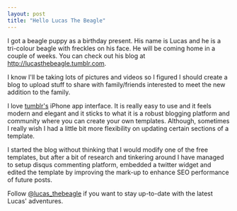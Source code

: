 ```yaml
---
layout: post
title: "Hello Lucas The Beagle"
---
```


<p>I got a beagle puppy as a birthday present. His name is Lucas and he is a tri-colour beagle with freckles on his face. He will be coming home in a couple of weeks. You can check out his blog at <a href="http://lucasthebeagle.tumblr.com">http://lucasthebeagle.tumblr.com</a>.</p>

<p>I know I'll be taking lots of pictures and videos so I figured I should create a blog to upload stuff to share with family/friends interested to meet the new addition to the family.</p>

<p>I love <a href="http://tumblr.com">tumblr's</a> iPhone app interface. It is really easy to use and it feels modern and elegant and it sticks to what it is a robust blogging platform and community where you can create your own templates. Although, sometimes I really wish I had a little bit more flexibility on updating certain sections of a template.</p>

<p>I started the blog without thinking that I would modify one of the free templates, but after a bit of research and tinkering around I have managed to setup disqus commenting platform, embedded a twitter widget and edited the template by improving the mark-up to enhance SEO performance of future posts.</p>

<p>Follow <a href="http://lucasthebeagle.tumblr.com">@lucas_thebeagle</a> if you want to stay up-to-date with the latest Lucas' adventures.</p>



